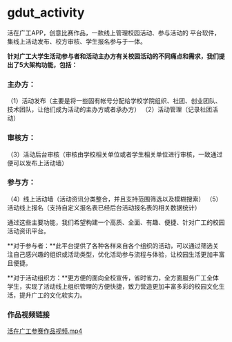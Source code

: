# gdut_activity

活在广工APP，创意比赛作品，一款线上管理校园活动、参与活动的 平台软件，集线上活动发布、校方审核、学生报名参与于一体。

**针对广工大学生活动参与者和活动主办方有关校园活动的不同痛点和需求，我们提出了5大架构功能，包括：**

### 主办方：

（1）活动发布（主要是将一些固有帐号分配给学校学院组织、社团、创业团队、技术团队，让他们成为活动的主办方或者承办方） （2）活动管理（记录社团活动）

### 审核方：

（3）活动后台审核（审核由学校相关单位或者学生相关单位进行审核，一致通过便可以发布上活动墙）

### 参与方：

（4）线上活动墙（活动资讯分类整合，并且支持范围筛选以及模糊搜索） （5）活动线上报名（支持自定义报名表已经后台活动报名表的相关数据统计）

通过这些主要功能，我们希望构建一个高质、全面、有趣、便捷、针对广工的校园活动资讯平台。 

**对于参与者：**此平台提供了各种各样来自各个组织的活动，可以通过筛选关注自己感兴趣的组织或活动类型，优化活动参与流程与体验，让校园生活更加丰富且便捷。

 **对于活动组织方：**更方便的面向全校宣传，省时省力，全方面服务广工全体学生，实现了活动线上组织管理的方便快捷，致力营造更加丰富多彩的校园文化生活，提升广工的文化软实力。

### 作品视频链接

[活在广工参赛作品视频.mp4](http://otpesi023.bkt.clouddn.com/%E5%BA%8F%E5%88%97%2001_1.mp4)

